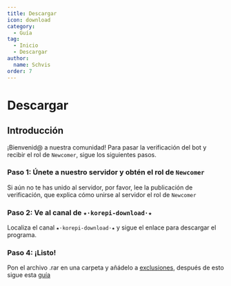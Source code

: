```yaml
---
title: Descargar
icon: download
category:
  - Guía
tag:
  - Inicio
  - Descargar
author:
  name: Schvis
order: 7
---
```


# Descargar

## Introducción

¡Bienvenid@ a nuestra comunidad! Para pasar la verificación del bot y recibir el rol de `Newcomer`, sigue los siguientes pasos.

### Paso 1: Únete a nuestro servidor y obtén el rol de `Newcomer`

Si aún no te has unido al servidor, por favor, lee la publicación de verificación, que explica cómo unirse al servidor el rol de `Newcomer`

### Paso 2: Ve al canal de `⁠★⋅korepi-download⋅★`

Localiza el canal `⁠★⋅korepi-download⋅★` y sigue el enlace para descargar el programa.

### Paso 4: ¡Listo!

Pon el archivo .rar en una carpeta y añádelo a [exclusiones](../guide/virus.md), después de esto sigue esta [guía](../guide/getkey.md)


